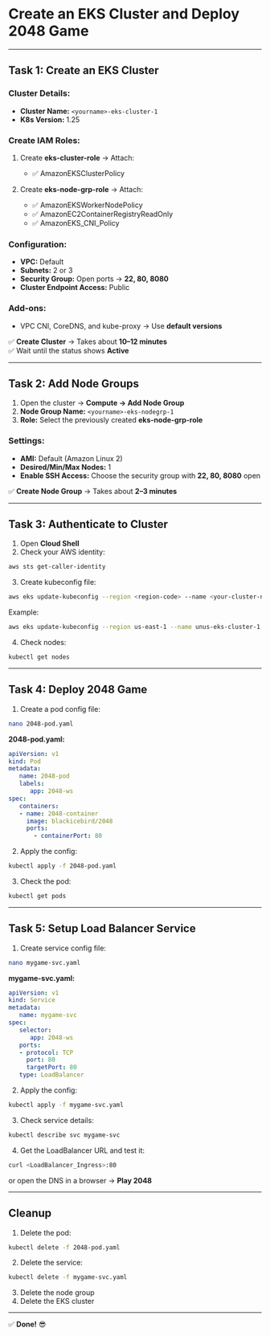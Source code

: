 
# **Create an EKS Cluster and Deploy 2048 Game**  

---

## **Task 1: Create an EKS Cluster**  
### **Cluster Details:**  
- **Cluster Name:** `<yourname>-eks-cluster-1`  
- **K8s Version:** 1.25  

### **Create IAM Roles:**  
1. Create **eks-cluster-role** → Attach:  
   - ✅ AmazonEKSClusterPolicy  

2. Create **eks-node-grp-role** → Attach:  
   - ✅ AmazonEKSWorkerNodePolicy  
   - ✅ AmazonEC2ContainerRegistryReadOnly  
   - ✅ AmazonEKS_CNI_Policy  

### **Configuration:**  
- **VPC:** Default  
- **Subnets:** 2 or 3  
- **Security Group:** Open ports → **22, 80, 8080**  
- **Cluster Endpoint Access:** Public  

### **Add-ons:**  
- VPC CNI, CoreDNS, and kube-proxy → Use **default versions**  

✅ **Create Cluster** → Takes about **10–12 minutes**  
✅ Wait until the status shows **Active**  

---

## **Task 2: Add Node Groups**  
1. Open the cluster → **Compute → Add Node Group**  
2. **Node Group Name:** `<yourname>-eks-nodegrp-1`  
3. **Role:** Select the previously created **eks-node-grp-role**  

### **Settings:**  
- **AMI:** Default (Amazon Linux 2)  
- **Desired/Min/Max Nodes:** 1  
- **Enable SSH Access:** Choose the security group with **22, 80, 8080** open  

✅ **Create Node Group** → Takes about **2–3 minutes**  

---

## **Task 3: Authenticate to Cluster**  
1. Open **Cloud Shell**  
2. Check your AWS identity:  
```bash
aws sts get-caller-identity
```  
3. Create kubeconfig file:  
```bash
aws eks update-kubeconfig --region <region-code> --name <your-cluster-name>
```
Example:  
```bash
aws eks update-kubeconfig --region us-east-1 --name unus-eks-cluster-1
```
4. Check nodes:  
```bash
kubectl get nodes
```  

---

## **Task 4: Deploy 2048 Game**  
1. Create a pod config file:  
```bash
nano 2048-pod.yaml
```

**2048-pod.yaml:**  
```yaml
apiVersion: v1
kind: Pod
metadata:
   name: 2048-pod
   labels:
      app: 2048-ws
spec:
   containers:
   - name: 2048-container
     image: blackicebird/2048
     ports:
       - containerPort: 80
```

2. Apply the config:  
```bash
kubectl apply -f 2048-pod.yaml
```
3. Check the pod:  
```bash
kubectl get pods
```

---

## **Task 5: Setup Load Balancer Service**  
1. Create service config file:  
```bash
nano mygame-svc.yaml
```

**mygame-svc.yaml:**  
```yaml
apiVersion: v1
kind: Service
metadata:
   name: mygame-svc
spec:
   selector:
      app: 2048-ws
   ports:
   - protocol: TCP
     port: 80
     targetPort: 80
   type: LoadBalancer
```

2. Apply the config:  
```bash
kubectl apply -f mygame-svc.yaml
```
3. Check service details:  
```bash
kubectl describe svc mygame-svc
```
4. Get the LoadBalancer URL and test it:  
```bash
curl <LoadBalancer_Ingress>:80
```
or open the DNS in a browser → **Play 2048**  

---

## **Cleanup**  
1. Delete the pod:  
```bash
kubectl delete -f 2048-pod.yaml
```
2. Delete the service:  
```bash
kubectl delete -f mygame-svc.yaml
```
3. Delete the node group  
4. Delete the EKS cluster  

---

✅ **Done!** 😎
